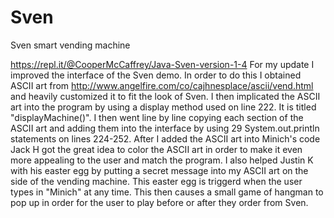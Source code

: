 # Sven
Sven smart vending machine 

https://repl.it/@CooperMcCaffrey/Java-Sven-version-1-4
For my update I improved the interface of the Sven demo. In order to do this I obtained ASCII art from http://www.angelfire.com/co/cajhnesplace/ascii/vend.html and heavily customized it to fit the look of Sven. I then implicated the ASCII art into the program by using a display method used on line 222. It is titled "displayMachine()". I then went line by line copying each section of the ASCII art and adding them into the interface by using 29 System.out.println statements on lines 224-252. After I added the ASCII art into Minich's code Jack H got the great idea to color the ASCII art in order to make it even more appealing to the user and match the program. I also helped Justin K with his easter egg by putting a secret message into my ASCII art on the side of the vending machine. This easter egg is triggerd when the user types in "Minich" at any time. This then causes a small game of hangman to pop up in order for the user to play before or after they order from Sven. 
